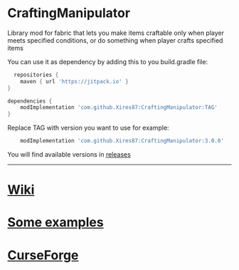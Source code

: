 # CraftingManipulator

Library mod for fabric that lets you make items craftable only when player meets specified conditions, or do something when player crafts specified items


You can use it as dependency by adding this to you build.gradle file:
```groovy
  repositories {
    maven { url 'https://jitpack.io' }
}

dependencies {
    modImplementation 'com.github.Xires87:CraftingManipulator:TAG'
}
```
Replace TAG with version you want to use for example:
```groovy
    modImplementation 'com.github.Xires87:CraftingManipulator:3.0.0'
```
You will find available versions in [releases](https://github.com/Xires87/CraftingManipulator/releases)

---------------------------------------------------------------------------
# [Wiki](https://github.com/Xires87/CraftingManipulator/wiki)
# [Some examples](https://github.com/Xires87/FrycMod/blob/master/src/main/java/net/fryc/frycmod/crafting/CraftingRules.java)
# [CurseForge](https://www.curseforge.com/minecraft/mc-mods/crafting-manipulator)














    


